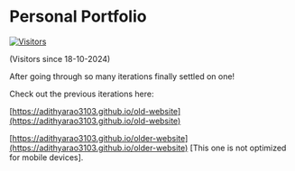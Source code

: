 # Personal Portfolio

[![Visitors](https://visitor-counter-adithyarao3103.vercel.app/show?name=adithyarao3103)](https://visitor-counter-adithyarao3103.vercel.app)

(Visitors since 18-10-2024)

After going through so many iterations finally settled on one!

Check out the previous iterations here:

[https://adithyarao3103.github.io/old-website](https://adithyarao3103.github.io/old-website)

[https://adithyarao3103.github.io/older-website](https://adithyarao3103.github.io/older-website) [This one is not optimized for mobile devices].
